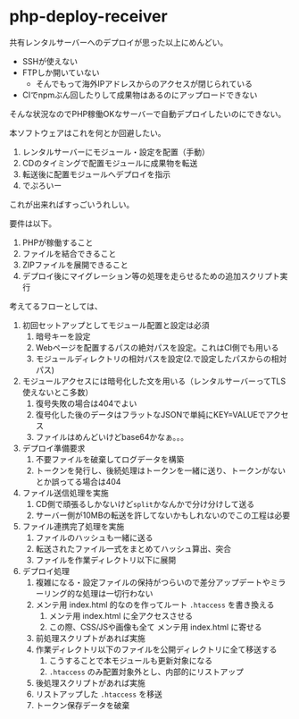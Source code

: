 # php-deploy-receiver

共有レンタルサーバーへのデプロイが思った以上にめんどい。

* SSHが使えない
* FTPしか開いていない
  * そんでもって海外IPアドレスからのアクセスが閉じられている
* CIでnpmぶん回したりして成果物はあるのにアップロードできない

そんな状況なのでPHP稼働OKなサーバーで自動デプロイしたいのにできない。

本ソフトウェアはこれを何とか回避したい。

1. レンタルサーバーにモジュール・設定を配置（手動）
2. CDのタイミングで配置モジュールに成果物を転送
3. 転送後に配置モジュールへデプロイを指示
4. でぷろいー

これが出来ればすっごいうれしい。

要件は以下。

1. PHPが稼働すること
2. ファイルを結合できること
3. ZIPファイルを展開できること
4. デプロイ後にマイグレーション等の処理を走らせるための追加スクリプト実行

考えてるフローとしては、

1. 初回セットアップとしてモジュール配置と設定は必須
   1. 暗号キーを設定
   2. Webページを配置するパスの絶対パスを設定。これはCI側でも用いる
   3. モジュールディレクトリの相対パスを設定(2.で設定したパスからの相対パス)
2. モジュールアクセスには暗号化した文を用いる（レンタルサーバーってTLS使えないとこ多数）
   1. 復号失敗の場合は404でよい
   2. 復号化した後のデータはフラットなJSONで単純にKEY=VALUEでアクセス
   3. ファイルはめんどいけどbase64かなぁ。。。
3. デプロイ準備要求
   1. 不要ファイルを破棄してログデータを構築
   2. トークンを発行し、後続処理はトークンを一緒に送り、トークンがないとか誤ってる場合は404
4. ファイル送信処理を実施
   1. CD側で頑張るしかないけど`split`かなんかで分け分けして送る
   2. サーバー側が10MBの転送を許してないかもしれないのでこの工程は必要
5. ファイル連携完了処理を実施
   1. ファイルのハッシュも一緒に送る
   2. 転送されたファイル一式をまとめてハッシュ算出、突合
   3. ファイルを作業ディレクトリ以下に展開
6. デプロイ処理
   1. 複雑になる・設定ファイルの保持がつらいので差分アップデートやミラーリング的な処理は一切行わない
   2. メンテ用 index.html 的なのを作ってルート `.htaccess` を書き換える
      1. メンテ用 index.html に全アクセスさせる
      2. この際、CSS/JSや画像も全て メンテ用 index.html に寄せる
   3. 前処理スクリプトがあれば実施
   4. 作業ディレクトリ以下のファイルを公開ディレクトリに全て移送する
      1. こうすることで本モジュールも更新対象になる
      2. `.htaccess` のみ配置対象外とし、内部的にリストアップ
   5. 後処理スクリプトがあれば実施
   6. リストアップした `.htaccess` を移送
   7. トークン保存データを破棄

